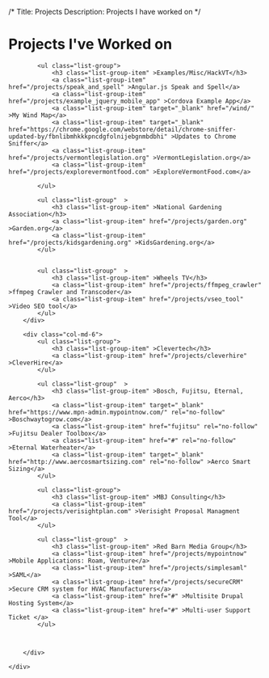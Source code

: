 /*
Title: Projects
Description: Projects I have worked on
*/

# Projects I've Worked on

<div>
	<div class="row">
		<div class="col-md-6" >
			
			<ul class="list-group">
				<h3 class="list-group-item" >Examples/Misc/HackVT</h3>
				<a class="list-group-item" href="/projects/speak_and_spell" >Angular.js Speak and Spell</a>
				<a class="list-group-item" href="/projects/example_jquery_mobile_app" >Cordova Example App</a>
				<a class="list-group-item" target="_blank" href="/wind/" >My Wind Map</a>
				<a class="list-group-item" target="_blank" href="https://chrome.google.com/webstore/detail/chrome-sniffer-updated-by/fbnlibmhkkkpncdgfolnijebgnmbdbhi" >Updates to Chrome Sniffer</a>
				<a class="list-group-item" href="/projects/vermontlegislation.org" >VermontLegislation.org</a>
				<a class="list-group-item" href="/projects/explorevermontfood.com" >ExploreVermontFood.com</a>
				
			</ul>
			
			<ul class="list-group"	>
				<h3 class="list-group-item" >National Gardening Association</h3>
				<a class="list-group-item" href="/projects/garden.org" >Garden.org</a>
				<a class="list-group-item" href="/projects/kidsgardening.org" >KidsGardening.org</a>
			</ul>
			
			
			<ul class="list-group"	>
				<h3 class="list-group-item" >Wheels TV</h3>
				<a class="list-group-item" href="/projects/ffmpeg_crawler" >ffmpeg Crawler and Transcoder</a>
				<a class="list-group-item" href="/projects/vseo_tool" >Video SEO tool</a>
			</ul>
		</div>
		
		<div class="col-md-6">
			<ul class="list-group">
				<h3 class="list-group-item" >Clevertech</h3>
				<a class="list-group-item" href="/projects/cleverhire" >CleverHire</a>
			</ul>
			
			<ul class="list-group"	>
				<h3 class="list-group-item" >Bosch, Fujitsu, Eternal, Aerco</h3>
				<a class="list-group-item" target="_blank" href="https://www.mpn-admin.mypointnow.com/" rel="no-follow" >Boschwaytogrow.com</a>
				<a class="list-group-item" href="fujitsu" rel="no-follow" >Fujitsu Dealer Toolbox</a>
				<a class="list-group-item" href="#" rel="no-follow" >Eternal Waterheater</a>
				<a class="list-group-item" target="_blank" href="http://www.aercosmartsizing.com" rel="no-follow" >Aerco Smart Sizing</a>
			</ul>
			
			<ul class="list-group">
				<h3 class="list-group-item" >MBJ Consulting</h3>
				<a class="list-group-item" href="/projects/verisightplan.com" >Verisight Proposal Managment Tool</a>
			</ul>
			
			<ul class="list-group"	>
				<h3 class="list-group-item" >Red Barn Media Group</h3>
				<a class="list-group-item" href="/projects/mypointnow" >Mobile Applications: Roam, Venture</a>
				<a class="list-group-item" href="/projects/simplesaml" >SAML</a>
				<a class="list-group-item" href="/projects/secureCRM" >Secure CRM system for HVAC Manufacturers</a>
				<a class="list-group-item" href="#" >Multisite Drupal Hosting System</a>
				<a class="list-group-item" href="#" >Multi-user Support Ticket </a>
			</ul>
			
			
		
		</div>
		
	</div>
</div>

